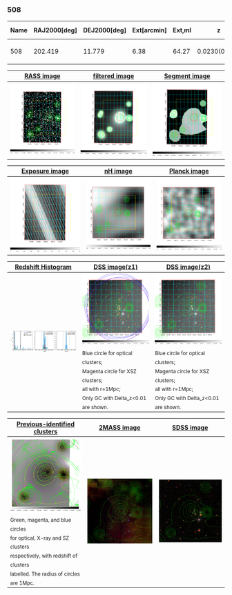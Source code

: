 <div STYLE="page-break-after: always;"></div>

### 508

|Name|RAJ2000[deg]|DEJ2000[deg] |Ext[arcmin]| Ext,ml | z | z_src| C|GC(XSZ,Delta_z<0.01)| GC(OPT,Delta_z<0.01)|GC| R_sig[arcmin] | R500[arcmin] | R500[Mpc]| CRsig[c/s] | CR500[c/s] |L500[1E44 erg/s]|F500[1E-12 erg/s/cm^2]| M500[1E14 Msun]|Tx[keV]|Cnt_sig|Beta|Rc[arcmin]|Comment|Alias|
|---|---|---|---|---|---|------|---|--------|---------|----------|---|---|---|---|---|---|---|---|---|---|---|---|---|---|
|508| 202.419| 11.779| 6.38| 64.27| 0.0230(0.005)| z1, z_xsz| B| MCXC| N| F20, MCXC, N, W| 14.331| 19.508| 0.544| 0.323(0.077)| 0.343(0.081)| 0.064(0.011)| 5.347(0.886)| 0.47(0.04)| 1.35(0.07)| 119.1| 0.907(-0.099+0.066)| 8.584(-1.190+0.865)| -| k549|

|[RASS image](../image/508/508_img.pdf)|[filtered image](../image/508/508_fil.pdf)|[Segment image](../image/508/508_seg.pdf)|
|-------------------|--------------------|-------------------|
| <img src="../image/508/508_img.png" width="300">  | <img src="../image/508/508_fil.png" width="300">   | <img src="../image/508/508_seg.png" width="300">  |

|[Exposure image](../image/508/508_mex.pdf)| [nH image](../image/508/508_nh.pdf)| [Planck image](../image/508/508_p.pdf)|
|-------------------|--------------------|-------------------|
|<img src="../image/508/508_mex.png" width="300">   | <img src="../image/508/508_nh.png" width="300">    | <img src="../image/508/508_p.png" width="300"> |

|[Redshift Histogram](../image/508/508_zg.pdf) | [DSS image(z1)](../image/508/508_dss_z1.pdf)      |  [DSS image(z2)](../image/508/508_dss_z2.pdf)    |
|-------------------|--------------------|-------------------|
|<img src="../image/508/508_zg.png" width="300"> |<img src="../image/508/508_dss_z1.png" width="300"> <sub><br>Blue circle for optical clusters; <br>Magenta circle for XSZ clusters; <br>all with r=1Mpc; <br>Only GC with Delta_z<0.01 are shown. </sub>| <img src="../image/508/508_dss_z2.png" width="300"><sub><br>Blue circle for optical clusters; <br>Magenta circle for XSZ clusters; <br>all with r=1Mpc; <br>Only GC with Delta_z<0.01 are shown. </sub> |

|[Previous-identified clusters](../image/508/508_gc.pdf) | [2MASS image](../image/508/508_2mass.pdf)      |[SDSS image](../image/508/508_sdss.pdf)   |
|-------------------|-------------------|-------------------|
|<img src=../image/508/508_gc.png width="300"> <br><sub>Green, magenta, and blue circles <br>for optical, X-ray and SZ clusters <br>respectively, with redshift of clusters <br>labelled. The radius of circles <br>are 1Mpc.</sub>|<img src="../image/508/508_2mass.png" width="300">  | <img src="../image/508/508_sdss.png" width="300">  |




